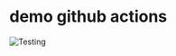 # demo github actions

![Testing](https://github.com/danielino/demo-github-actions/workflows/Testing/badge.svg)
